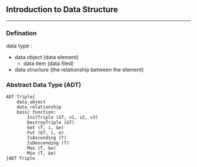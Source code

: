 ## Introduction to Data Structure

---

### Defination

data type :
- data object (data element)
    - data item (data filed)
- data structure (the relationship between the element)

### Abstract Data Type (ADT)

```
ADT Triple{
    data_object
    data_relationship
    basic function:
        InitTriple (&T, v1, v2, v3)
        DestroyTriple (&T)
        Get (T, i, &e)
        Put (&T, i, e)
        IsAscending (T)
        IsDescending (T)
        Max (T, &e)
        Min (T, &e)
}ADT Triple
```


